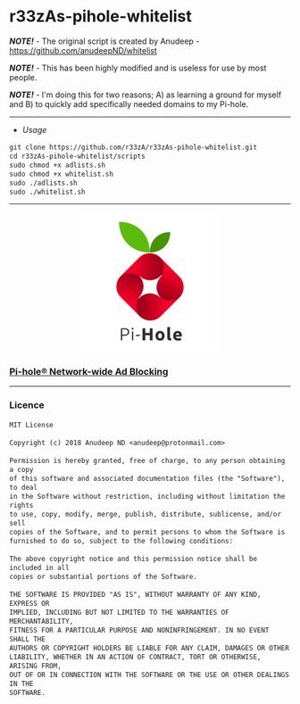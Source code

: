 # r33zAs-pihole-whitelist



***NOTE!*** - The original script is created by Anudeep - https://github.com/anudeepND/whitelist

***NOTE!***  - This has been highly modified and is useless for use by most people.

***NOTE!*** - I'm doing this for two reasons; A) as learning a ground for myself and B) to quickly add specifically needed domains to my Pi-hole.



***

* *Usage*
  ​           
```
git clone https://github.com/r33zA/r33zAs-pihole-whitelist.git
cd r33zAs-pihole-whitelist/scripts
sudo chmod +x adlists.sh
sudo chmod +x whitelist.sh
sudo ./adlists.sh
sudo ./whitelist.sh
```
***

   <p align="center">
<img width="250" height="250" src="https://raw.githubusercontent.com/r33zA/r33zAs-pihole-whitelist/master/pihole.png"> 
</p>  

### [**Pi-hole® Network-wide Ad Blocking**](https://pi-hole.net/)



***



### Licence

```
MIT License

Copyright (c) 2018 Anudeep ND <anudeep@protonmail.com>

Permission is hereby granted, free of charge, to any person obtaining a copy
of this software and associated documentation files (the "Software"), to deal
in the Software without restriction, including without limitation the rights
to use, copy, modify, merge, publish, distribute, sublicense, and/or sell
copies of the Software, and to permit persons to whom the Software is
furnished to do so, subject to the following conditions:

The above copyright notice and this permission notice shall be included in all
copies or substantial portions of the Software.

THE SOFTWARE IS PROVIDED "AS IS", WITHOUT WARRANTY OF ANY KIND, EXPRESS OR
IMPLIED, INCLUDING BUT NOT LIMITED TO THE WARRANTIES OF MERCHANTABILITY,
FITNESS FOR A PARTICULAR PURPOSE AND NONINFRINGEMENT. IN NO EVENT SHALL THE
AUTHORS OR COPYRIGHT HOLDERS BE LIABLE FOR ANY CLAIM, DAMAGES OR OTHER
LIABILITY, WHETHER IN AN ACTION OF CONTRACT, TORT OR OTHERWISE, ARISING FROM,
OUT OF OR IN CONNECTION WITH THE SOFTWARE OR THE USE OR OTHER DEALINGS IN THE
SOFTWARE.
```
